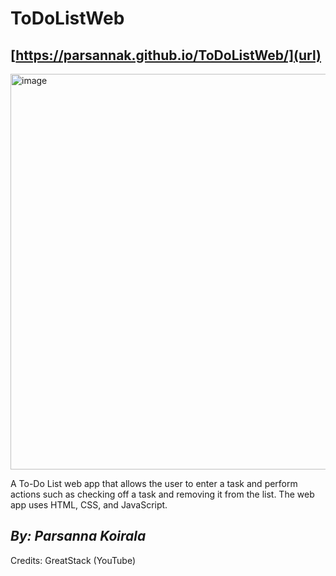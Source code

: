 # ToDoListWeb
[https://parsannak.github.io/ToDoListWeb/](url)
---
<img width="633" alt="image" src="https://github.com/user-attachments/assets/ae67f481-a9e8-4d82-9a43-f70512e797ed">


A To-Do List web app that allows the user to enter a task and perform actions such as checking off a task and removing it from the list.
The web app uses HTML, CSS, and JavaScript.

*By: Parsanna Koirala*
---

Credits: GreatStack (YouTube)
